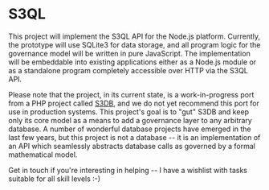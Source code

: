 S3QL
====

This project will implement the S3QL API for the Node.js platform. Currently,
the prototype will use SQLite3 for data storage, and all program logic for the
governance model will be written in pure JavaScript. The implementation will
be embeddable into existing applications either as a Node.js module or as a
standalone program completely accessible over HTTP via the S3QL API.

Please note that the project, in its current state, is a work-in-progress port
from a PHP project called [S3DB](http://s3db.org), and we do not yet recommend
this port for use in production systems. This project's goal is to "gut" S3DB
and keep only its core model as a means to add a governance layer to any
arbitrary database. A number of wonderful database projects have emerged in the
last few years, but this project is not a database -- it is an implementation
of an API which seamlessly abstracts database calls as governed by a formal
mathematical model.

Get in touch if you're interesting in helping -- I have a wishlist with tasks
suitable for all skill levels :-)

